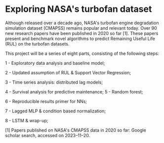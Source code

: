 # Exploring NASA's turbofan dataset

Although released over a decade ago, NASA's turbofan engine degradation simulation dataset (CMAPSS) remains popular and relevant today. Over 90 new research papers have been published in 2020 so far [1]. These papers present and benchmark novel algorithms to predict Remaining Useful Life (RUL) on the turbofan datasets.

This project will be a series of eight parts, consisting of the following steps:

1 - Exploratory data analysis and baseline model;

2 - Updated assumption of RUL & Support Vector Regression;

3 -  Time series analysis: distributed lag models;

4 -  Survival analysis for predictive maintenance;
5 - Random forest;

6 - Reproducible results primer for NNs;

7 - Lagged MLP & condition based normalization;

8 - LSTM & wrap-up;

[1] Papers published on NASA's CMAPSS data in 2020 so far: Google scholar search, accessed on 2023–11–20.